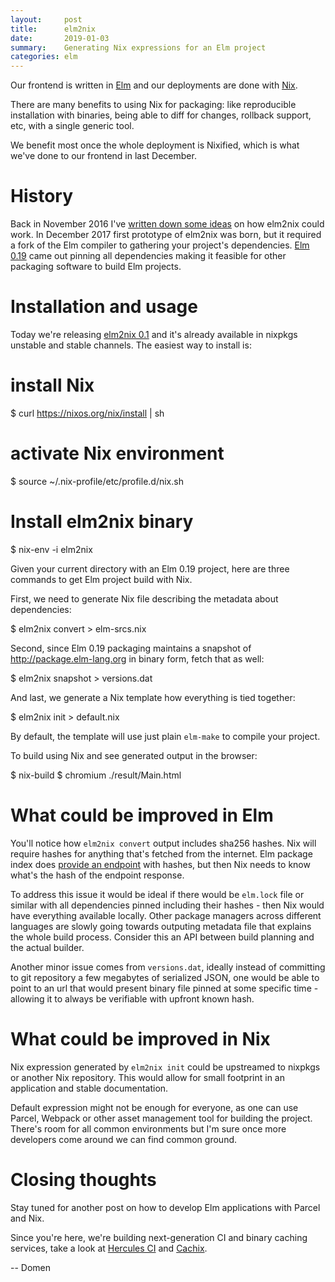 ```yaml
---
layout:     post
title:      elm2nix
date:       2019-01-03
summary:    Generating Nix expressions for an Elm project
categories: elm
---
```


Our frontend is written in [Elm](http://elm-lang.org) and our deployments are
done with [Nix](https://nixos.org/nix).

There are many benefits to using Nix for packaging: like reproducible
installation with binaries, being able to diff for changes, rollback
 support, etc, with a single generic tool.

We benefit most once the whole deployment is Nixified,
which is what we've done to our frontend in last December.


# History

Back in November 2016 I've [written down some ideas](https://github.com/NixOS/nixpkgs/issues/20601)
on how elm2nix could work. In December 2017 first prototype of elm2nix was born,
 but it required a fork of the Elm compiler to gathering your project's dependencies.
[Elm 0.19](https://elm-lang.org/blog/small-assets-without-the-headache) came out pinning
 all dependencies making it feasible for other packaging software
to build Elm projects.

# Installation and usage

Today we're releasing [elm2nix 0.1](https://github.com/hercules-ci/elm2nix) and it's
already available in nixpkgs unstable and stable channels. The easiest way to install is:

   # install Nix
   $ curl https://nixos.org/nix/install | sh

   # activate Nix environment
   $ source ~/.nix-profile/etc/profile.d/nix.sh

   # Install elm2nix binary
   $ nix-env -i elm2nix

Given your current directory with an Elm 0.19 project, here are three commands to
get Elm project build with Nix.

First, we need to generate Nix file describing the metadata about dependencies:

   $ elm2nix convert > elm-srcs.nix

Second, since Elm 0.19 packaging maintains a snapshot of http://package.elm-lang.org
in binary form, fetch that as well:

   $ elm2nix snapshot > versions.dat

And last, we generate a Nix template how everything is tied together:

   $ elm2nix init > default.nix

By default, the template will use just plain `elm-make` to compile your project.

To build using Nix and see generated output in the browser:

  $ nix-build
  $ chromium ./result/Main.html


# What could be improved in Elm

You'll notice how `elm2nix convert` output includes sha256 hashes. Nix will require hashes
for anything that's fetched from the internet. Elm package index does [provide an
endpoint](https://package.elm-lang.org/packages/elm/time/latest/endpoint.json) with
hashes, but then Nix needs to know what's the hash of the endpoint response.

To address this issue it would be ideal if there would be `elm.lock` file or similar
with all dependencies pinned including their hashes - then Nix would have everything
available locally. Other package managers across different languages are slowly going towards
outputing metadata file that explains the whole build process. Consider this an API
between build planning and the actual builder.

Another minor issue comes from `versions.dat`, ideally instead of committing to git repository
a few megabytes of serialized JSON, one would be able to point to an url that would
present binary file pinned at some specific time - allowing it to always be verifiable
with upfront known hash.


# What could be improved in Nix

Nix expression generated by `elm2nix init` could be upstreamed to nixpkgs or another Nix
repository. This would allow for small footprint in an application and stable documentation.

Default expression might not be enough for everyone, as one can use Parcel, Webpack or other
asset management tool for building the project. There's room for all common
environments but I'm sure once more developers come around we can find common ground.

# Closing thoughts

Stay tuned for another post on how to develop Elm applications with Parcel and Nix.

Since you're here, we're building next-generation CI and binary
caching services, take a look at [Hercules CI](https://hercules-ci.com) and
[Cachix](https://cachix.org).

-- Domen

